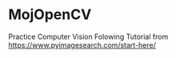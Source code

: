 # MojOpenCV
Practice Computer Vision
Folowing Tutorial from https://www.pyimagesearch.com/start-here/
